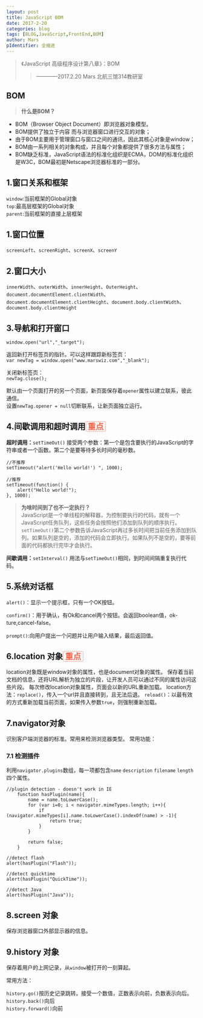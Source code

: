```yaml
---
layout: post
title: JavaScript BOM
date: 2017-2-20
categories: blog
tags: [BLOG,JavaScript,FrontEnd,BOM]
author: Mars
pIdentifier: 全缩进
---
```

> 《JavaScript 高级程序设计第八章》：BOM
>> ————2017.2.20 Mars 北航三馆314教研室


## BOM

>**什么是BOM？**
- BOM（Browser Object Document）即浏览器对象模型。
- BOM提供了独立于内容 而与浏览器窗口进行交互的对象；
- 由于BOM主要用于管理窗口与窗口之间的通讯，因此其核心对象是window；
- BOM由一系列相关的对象构成，并且每个对象都提供了很多方法与属性；
- BOM缺乏标准，JavaScript语法的标准化组织是ECMA，DOM的标准化组织是W3C，BOM最初是Netscape浏览器标准的一部分。

## 1.窗口关系和框架
`window`:当前框架的Global对象<br>
`top`:最高层框架的Global对象<br>
`parent`:当前框架的直接上层框架
## 1.窗口位置
`screenLeft`、`screenRight`、`screenX`、`screenY`
## 2.窗口大小
`innerWidth`、`outerWidth`、`innerHeight`、`OuterHeight`、`document.documentElement.clientWidth`、`document.documentElement.clientHeight`、`document.body.clientWidth`、`document.body.clientHeight`
## 3.导航和打开窗口
`window.open("url","_target");`

返回新打开标签页的指针。可以这样跟踪新标签页：<br>
`var newTag = window.open("www.marswiz.com","_blank");`

关闭新标签页：<br>
`newTag.close();`

默认由一个页面打开的另一个页面，新页面保存着`opener`属性以建立联系，彼此通信。<br>
设置`newTag.opener = null`切断联系，让新页面独立运行。
## 4.间歇调用和超时调用<span style="border-style: dashed;border-width: 1px;border-radius: 3px;border-color: tomato;color: tomato;font-weight: bold;">&nbsp;重点&nbsp;</span>
**超时调用：**`setTimeOut()`
接受两个参数：第一个是包含要执行的JavaScript的字符串或者一个函数。第二个是要等待多长时间的毫秒数。
	
	//不推荐
    setTimeout("alert('Hello world!') ", 1000);
    
    //推荐
    setTimeout(function() { 
        alert("Hello world!"); 
    }, 1000);


>**为啥时间到了也不一定执行？**<br>
JavaScript是一个单线程的解释器，为控制要执行的代码，就有一个JavaScript任务队列，这些任务会按照他们添加到队列的顺序执行。`setTimeOut()`第二个参数告诉JavaScript再过多长时间把当前任务添加到队列。如果队列是空的，添加的代码会立即执行。如果队列不是空的，要等前面的代码都执行完毕才会执行。

**间歇调用：**`setInterval()`
用法与`setTimeOut()`相同，到时间间隔重复执行代码。
## 5.系统对话框
`alert()`：显示一个提示框，只有一个OK按钮。

`confirm()`：用于确认，有Ok和cancel两个按钮。会返回boolean值，ok-ture,cancel-false。

`prompt()`:向用户提出一个问题并让用户输入结果，最后返回值。

## 6.location 对象<span style="border-style: dashed;border-width: 1px;border-radius: 3px;border-color: tomato;color: tomato;font-weight: bold;">&nbsp;重点&nbsp;</span>
location对象既是window对象的属性，也是document对象的属性。
保存着当前文档的信息，还将URL解析为独立的片段，让开发人员可以通过不同的属性访问这些片段。
每次修改location对象属性，页面会以新的URL重新加载。
location方法：`replace()`，传入一个url并且直接转到，且无法后退。
`reload()`：以最有效的方式重新加载当前页面，如果传入参数`true`，则强制重新加载。
## 7.navigator对象
识别客户端浏览器的标准。常用来检测浏览器类型。
常用功能：
### 7.1 检测插件
利用`navigator.plugins`数组，每一项都包含`name`
`description`
`filename`
`length`四个属性。

	//plugin detection - doesn't work in IE
        function hasPlugin(name){
            name = name.toLowerCase();
            for (var i=0; i < navigator.mimeTypes.length; i++){
                if (navigator.mimeTypes[i].name.toLowerCase().indexOf(name) > -1){
                    return true;
                }
            }
        
            return false;
        }
        
    //detect flash
    alert(hasPlugin("Flash"));
    
    //detect quicktime
    alert(hasPlugin("QuickTime"));
    
    //detect Java
    alert(hasPlugin("Java"));

## 8.screen 对象
保存浏览器窗口外部显示器的信息。

## 9.history 对象
保存着用户的上网记录，从`window`被打开的一刻算起。

常用方法：

`history.go()`按历史记录跳转。接受一个数值，正数表示向前，负数表示向后。<br>
`history.back()`向后<br>
`history.forward()`向前


